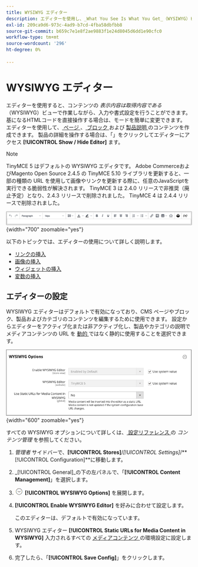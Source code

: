```yaml
---
title: WYSIWYG エディター
description: エディターを使用し、_What You See Is What You Get_（WYSIWYG）ビューでコンテンツを操作する方法を説明します。
exl-id: 209ca9d6-973c-4ad9-b7cd-4fba58dbfbb8
source-git-commit: b659c7e1e8f2ae9883f1e24d8045d6dd1e90cfc0
workflow-type: tm+mt
source-wordcount: '296'
ht-degree: 0%

---
```


# WYSIWYG エディター

エディターを使用すると、コンテンツの _表示内容は取得内容である_ （WYSIWYG）ビューで作業しながら、入力や書式設定を行うことができます。 基になるHTMLコードを直接操作する場合は、モードを簡単に変更できます。 エディターを使用して、[ ページ ](pages.md)、[ ブロック ](blocks.md) および [ 製品説明 ](../catalog/product-content.md) のコンテンツを作成できます。 製品の詳細を操作する場合は、「」をクリックしてエディターにアクセス **[!UICONTROL Show / Hide Editor]** ます。

>[!NOTE]
>
>TinyMCE 5 はデフォルトの WYSIWYG エディタです。 Adobe CommerceおよびMagento Open Source 2.4.5 の TinyMCE 5.10 ライブラリを更新すると、一部の種類の URL を使用して画像やリンクを更新する際に、任意のJavaScriptを実行できる脆弱性が解決されます。 TinyMCE 3 は 2.4.0 リリースで非推奨（廃止予定）となり、2.4.3 リリースで削除されました。 TinyMCE 4 は 2.4.4 リリースで削除されました。

![ エディターツールバー ](./assets/editor-toolbar.png){width="700" zoomable="yes"}

以下のトピックでは、エディターの使用について詳しく説明します。

- [リンクの挿入](editor-insert-link.md)
- [画像の挿入](editor-insert-image.md)
- [ウィジェットの挿入](editor-widget.md)
- [変数の挿入](editor-insert-variable.md)

## エディターの設定

WYSIWYG エディターはデフォルトで有効になっており、CMS ページやブロック、製品およびカテゴリのコンテンツを編集するために使用できます。 設定からエディターをアクティブ化または非アクティブ化し、製品やカテゴリの説明でメディアコンテンツの URL を [ 動的 ](../catalog/catalog-urls.md#dynamic-url) ではなく静的に使用することを選択できます。

![WYSIWYG オプション ](./assets/content-management-wysiwyg-options.png){width="600" zoomable="yes"}

すべての WYSIWYG オプションについて詳しくは、[ 設定リファレンス ](../configuration-reference/general/content-management.md) の _コンテンツ管理_ を参照してください。

1. _管理者_ サイドバーで、**[!UICONTROL Stores]**/_[!UICONTROL Settings]_/**[!UICONTROL Configuration]**に移動します。

1. _[!UICONTROL General]_の下の左パネルで、「**[!UICONTROL Content Management]**」を選択します。

1. ![ 展開セレクター ](../assets/icon-display-expand.png) **[!UICONTROL WYSIWYG Options]** を展開します。

1. **[!UICONTROL Enable WYSIWYG Editor]** を好みに合わせて設定します。

   このエディターは、デフォルトで有効になっています。

1. WYSIWYG エディター **[!UICONTROL Static URLs for Media Content in WYSIWYG]** 入力されるすべての [ メディアコンテンツ ](../catalog/catalog-urls.md#static-url) の環境設定に設定します。

1. 完了したら、「**[!UICONTROL Save Config]**」をクリックします。
